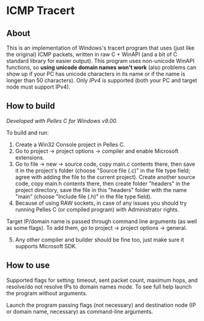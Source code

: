 # ICMP Tracert

## About
This is an implementation of Windows's tracert program that uses (just like the original) ICMP packets, written in raw C + WinAPI (and a bit of C standard library for easier output).
This program uses non-unicode WinAPI functions, so **using unicode domain names won't work** (also problems can show up if your PC has unicode characters in its name or if the name is longer than 50 characters).
Only *IPv4* is supported (both your PC and target node must support IPv4).

## How to build
*Developed with Pelles C for Windows v9.00.*

To build and run:
1. Create a Win32 Console project in Pelles C.
2. Go to project -> project options -> compiler and enable Microsoft extensions.
3. Go to file -> new -> source code, copy main.c contents there, then save it in the project's folder (choose "Source file (.c)" in the file type field; agree with adding the file to the current project). Create another source code, copy main.h contents there, then create folder "headers" in the project directory, save the file in this "headers" folder with the name "main" (choose "Include file (.h)" in the file type field).
4. Because of using RAW sockets, in case of any issues you should try running Pelles C (or compiled program) with Administrator rights.

Target IP/domain name is passed through command line arguments (as well as some flags). To add them, go to project -> project options -> general.

5. Any other compiler and builder should be fine too, just make sure it supports Microsoft SDK.

## How to use
Supported flags for setting: timeout, sent packet count, maximum hops, and resolve/do not resolve IPs to domain names mode. To see full help launch the program without arguments.

Launch the program passing flags (not necessary) and destination node (IP or domain name, necessary) as command-line arguments.
